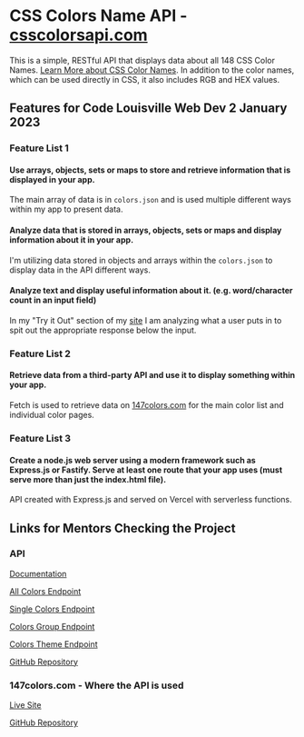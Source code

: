 # CSS Colors Name API - [csscolorsapi.com](https://csscolorsapi.com)

This is a simple, RESTful API that displays data about all 148 CSS Color Names. [Learn More about CSS Color Names](https://www.w3schools.com/colors/colors_names.asp). In addition to the color names, which can be used directly in CSS, it also includes RGB and HEX values.

## Features for Code Louisville Web Dev 2 January 2023

### Feature List 1

#### Use arrays, objects, sets or maps to store and retrieve information that is displayed in your app.

The main array of data is in `colors.json` and is used multiple different ways within my app to present data.

#### Analyze data that is stored in arrays, objects, sets or maps and display information about it in your app.

I'm utilizing data stored in objects and arrays within the `colors.json` to display data in the API different ways.

#### Analyze text and display useful information about it. (e.g. word/character count in an input field)

In my "Try it Out" section of my [site](https://csscolorsapi.com) I am analyzing what a user puts in to spit out the appropriate response below the input.

### Feature List 2

#### Retrieve data from a third-party API and use it to display something within your app.

Fetch is used to retrieve data on [147colors.com](https://147colors.com) for the main color list and individual color pages.

### Feature List 3

#### Create a node.js web server using a modern framework such as Express.js or Fastify. Serve at least one route that your app uses (must serve more than just the index.html file).

API created with Express.js and served on Vercel with serverless functions.

## Links for Mentors Checking the Project

### API

[Documentation](https://csscolorsapi.com)

[All Colors Endpoint](https://csscolorsapi.com/api/colors)

[Single Colors Endpoint](https://csscolorsapi.com/api/colors/blue)

[Colors Group Endpoint](https://csscolorsapi.com/api/colors/group/blue)

[Colors Theme Endpoint](https://csscolorsapi.com/api/colors/theme/dark)

[GitHub Repository](https://github.com/brianmaierjr/css-colors-api)

### 147colors.com - Where the API is used

[Live Site](https://147colors.com)

[GitHub Repository](https://github.com/brianmaierjr/147-colors-astro)

